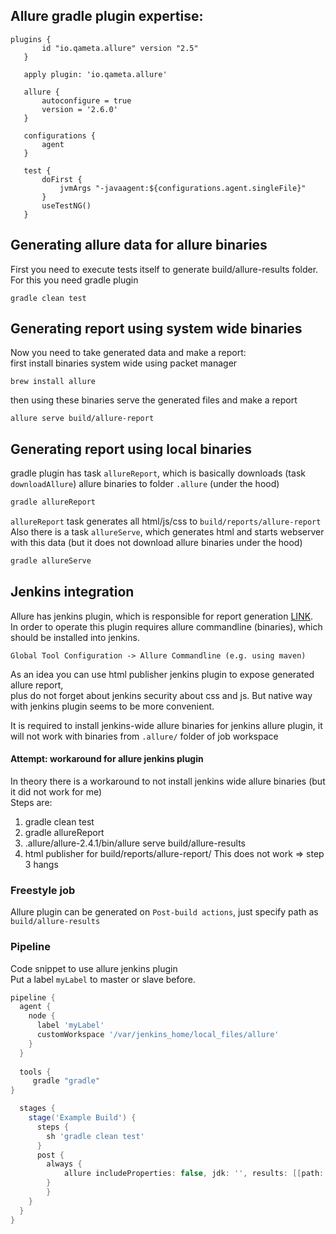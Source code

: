 ## Allure gradle plugin expertise:

``` 
plugins {
       id "io.qameta.allure" version "2.5"
   }
   
   apply plugin: 'io.qameta.allure'
   
   allure { 
       autoconfigure = true
       version = '2.6.0'
   }
   
   configurations {
       agent
   }
   
   test {
       doFirst {
           jvmArgs "-javaagent:${configurations.agent.singleFile}"
       }
       useTestNG()
   }
```

## Generating allure data for allure binaries

First you need to execute tests itself to generate build/allure-results folder.  
For this you need gradle plugin     
```
gradle clean test
```


## Generating report using system wide binaries 
Now you need to take generated data and make a report:  
first install binaries system wide using packet manager
```
brew install allure
```

then using these binaries serve the generated files and make a report  
```
allure serve build/allure-report
```
    
## Generating report using local binaries 
gradle plugin has task `allureReport`, which is basically downloads (task `downloadAllure`) 
allure binaries to folder `.allure` (under the hood)    
```groovy
gradle allureReport
```
`allureReport` task generates all html/js/css to `build/reports/allure-report`  
Also there is a task `allureServe`, which generates html and starts webserver with this data 
(but it does not download allure binaries under the hood)  

```groovy
gradle allureServe
```

## Jenkins integration

Allure has jenkins plugin, which is responsible for report generation [LINK](https://github.com/jenkinsci/allure-plugin).  
In order to operate this plugin requires allure commandline (binaries), which should be installed into jenkins.
```
Global Tool Configuration -> Allure Commandline (e.g. using maven)
```

As an idea you can use html publisher jenkins plugin to expose generated allure report,  
plus do not forget about jenkins security about css and js. But native way with jenkins plugin 
seems to be more convenient.

It is required to install jenkins-wide allure binaries for jenkins allure plugin, it will not work with binaries 
from `.allure/` folder of job workspace

#### Attempt: workaround for allure jenkins plugin
In theory there is a workaround to not install jenkins wide allure binaries (but it did not work for me)  
Steps are:
1. gradle clean test
2. gradle allureReport
3. .allure/allure-2.4.1/bin/allure serve build/allure-results
4. html publisher for build/reports/allure-report/
This does not work => step 3 hangs

### Freestyle job
Allure plugin can be generated on `Post-build actions`, just specify path as `build/allure-results`
    
### Pipeline
Code snippet to use allure jenkins plugin  
Put a label `myLabel` to master or slave before.

```groovy
pipeline {
  agent {
    node {
      label 'myLabel'
      customWorkspace '/var/jenkins_home/local_files/allure'
    }
  }
  
  tools {
     gradle "gradle"
}

  stages {
    stage('Example Build') {
      steps {
        sh 'gradle clean test'
      }
      post {
        always {
            allure includeProperties: false, jdk: '', results: [[path: 'build/allure-results']]
        }
        }
    }
  }
}
```    
    